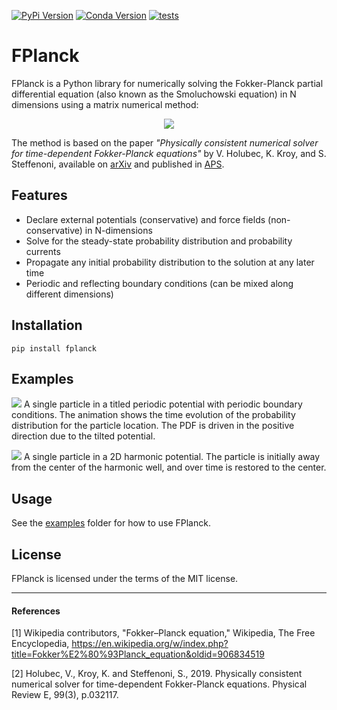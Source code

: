 [![PyPi Version](https://img.shields.io/pypi/v/fplanck)](https://pypi.org/project/fplanck/)
[![Conda Version](https://img.shields.io/conda/v/japarker/fplanck)](https://anaconda.org/japarker/fplanck)
[![tests](https://github.com/johnaparker/fplanck/actions/workflows/github-actions-pytest.yml/badge.svg)](https://github.com/johnaparker/fplanck/actions/workflows/github-actions-pytest.yml)

# FPlanck
FPlanck is a Python library for numerically solving the Fokker-Planck partial differential equation (also known as the Smoluchowski equation) in N dimensions using a matrix numerical method:

<p align="center">
  <img src="https://github.com/johnaparker/fplanck/blob/master/img/FokkerPlanck.svg">
</p>

The method is based on the paper *"Physically consistent numerical solver for time-dependent Fokker-Planck equations"* by V. Holubec, K. Kroy, and S. Steffenoni, available on [arXiv](https://arxiv.org/pdf/1804.01285.pdf) and published in [APS](https://journals.aps.org/pre/abstract/10.1103/PhysRevE.99.032117).

## Features
+ Declare external potentials (conservative) and force fields (non-conservative) in N-dimensions
+ Solve for the steady-state probability distribution and probability currents
+ Propagate any initial probability distribution to the solution at any later time
+ Periodic and reflecting boundary conditions (can be mixed along different dimensions)

## Installation
```shell
pip install fplanck
```

## Examples
![](https://github.com/johnaparker/fplanck/blob/master/img/ratchet.gif)
A single particle in a titled periodic potential with periodic boundary conditions.
The animation shows the time evolution of the probability distribution for the particle location.
The PDF is driven in the positive direction due to the tilted potential.

![](https://github.com/johnaparker/fplanck/blob/master/img/harmonic.gif)
A single particle in a 2D harmonic potential.
The particle is initially away from the center of the harmonic well, and over time is restored to the center.

## Usage
See the [examples](src/fplanck/examples) folder for how to use FPlanck.

## License
FPlanck is licensed under the terms of the MIT license.


---

#### References
[1] Wikipedia contributors, "Fokker–Planck equation," Wikipedia, The Free Encyclopedia, https://en.wikipedia.org/w/index.php?title=Fokker%E2%80%93Planck_equation&oldid=906834519

[2] Holubec, V., Kroy, K. and Steffenoni, S., 2019. Physically consistent numerical solver for time-dependent Fokker-Planck equations. Physical Review E, 99(3), p.032117.
